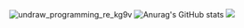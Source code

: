    ![undraw_programming_re_kg9v](https://user-images.githubusercontent.com/110098940/209443286-44db8d10-53ba-4a58-aa10-3922cc69a810.svg)
![Anurag's GitHub stats](https://github-readme-stats.vercel.app/api?username=noguia&show_icons=true&theme=radical)
<picture>
<source 
  srcset="https://github-readme-stats.vercel.app/api?username=noguia&show_icons=true&theme=dark"
  media="(prefers-color-scheme: dark)"
/>
<source
  srcset="https://github-readme-stats.vercel.app/api?username=noguia&show_icons=true"
  media="(prefers-color-scheme: light), (prefers-color-scheme: no-preference)"
/>
<img src="https://github-readme-stats.vercel.app/api?username=noguia&show_icons=true" />
</picture>










